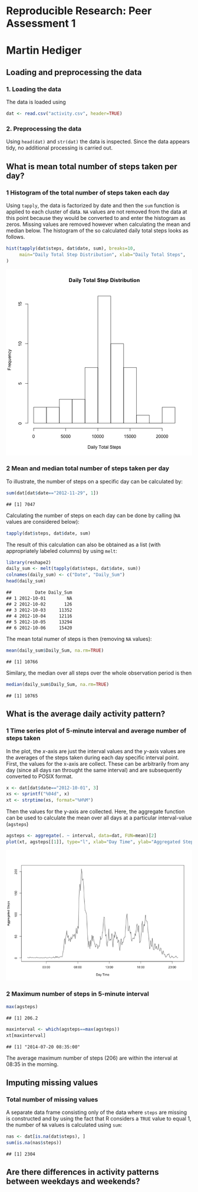 # Reproducible Research: Peer Assessment 1

Martin Hediger
==============


## Loading and preprocessing the data

### 1. Loading the data
The data is loaded using


```r
dat <- read.csv("activity.csv", header=TRUE)
```

### 2. Preprocessing the data
Using `head(dat)` and `str(dat)` the data is inspected.
Since the data appears tidy, no additional processing is carried out.

## What is mean total number of steps taken per day?

### 1 Histogram of the total number of steps taken each day
Using `tapply`, the data is factorized by date and then the `sum` function is applied to each cluster of data.
`NA` values are not removed from the data at this point because they would be converted to and enter the histogram as zeros.
Missing values are removed however when calculating the mean and median below.
The histogram of the so calculated daily total steps looks as follows.


```r
hist(tapply(dat$steps, dat$date, sum), breaks=10,
     main="Daily Total Step Distribution", xlab="Daily Total Steps", 
)
```

![plot of chunk unnamed-chunk-2](figure/unnamed-chunk-2.png) 

### 2 Mean and median total number of steps taken per day
To illustrate, the number of steps on a specific day can be calculated by:


```r
sum(dat[dat$date=="2012-11-29", 1])
```

```
## [1] 7047
```

Calculating the number of steps on each day can be done by calling (`NA` values are considered below):


```r
tapply(dat$steps, dat$date, sum)
```

The result of this calculation can also be obtained as a list (with appropriately labeled columns) by using `melt`:


```r
library(reshape2)
daily_sum <- melt(tapply(dat$steps, dat$date, sum))
colnames(daily_sum) <- c("Date", "Daily_Sum")
head(daily_sum)
```

```
##         Date Daily_Sum
## 1 2012-10-01        NA
## 2 2012-10-02       126
## 3 2012-10-03     11352
## 4 2012-10-04     12116
## 5 2012-10-05     13294
## 6 2012-10-06     15420
```

The mean total numer of steps is then (removing `NA` values):


```r
mean(daily_sum$Daily_Sum, na.rm=TRUE)
```

```
## [1] 10766
```

Similary, the median over all steps over the whole observation period is then


```r
median(daily_sum$Daily_Sum, na.rm=TRUE)
```

```
## [1] 10765
```




## What is the average daily activity pattern?

### 1 Time series plot of 5-minute interval and average number of steps taken

In the plot, the *x*-axis are just the interval values and the *y*-axis values are the averages of the steps taken during each day specific interval point.
First, the values for the x-axis are collect. These can be arbitrarily from any day (since all days ran throught the same interval) and are subsequently converted to POSIX format.


```r
x <- dat[dat$date=="2012-10-01", 3]
xs <- sprintf("%04d", x)
xt <- strptime(xs, format="%H%M")
```

Then the values for the y-axis are collected.
Here, the aggregate function can be used to calculate the mean over all days at a particular interval-value (`agsteps`)


```r
agsteps <- aggregate(. ~ interval, data=dat, FUN=mean)[2]
plot(xt, agsteps[[1]], type="l", xlab="Day Time", ylab="Aggregated Steps")
```

![plot of chunk unnamed-chunk-9](figure/unnamed-chunk-9.png) 

### 2 Maximum number of steps in 5-minute interval


```r
max(agsteps)
```

```
## [1] 206.2
```

```r
maxinterval <- which(agsteps==max(agsteps))
xt[maxinterval]
```

```
## [1] "2014-07-20 08:35:00"
```

The average maximum number of steps (206) are within the interval at 08:35 in the morning.



## Imputing missing values

### Total number of missing values

A separate data frame consisting only of the data where `steps` are missing is constructed and by using the fact that R considers a `TRUE` value to equal 1, the number of `NA` values is calculated using `sum`:


```r
nas <- dat[is.na(dat$steps), ]
sum(is.na(nas$steps))
```

```
## [1] 2304
```






























## Are there differences in activity patterns between weekdays and weekends?

